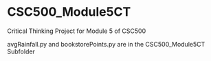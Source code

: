 # CSC500_Module5CT
Critical Thinking Project for Module 5 of CSC500

avgRainfall.py and bookstorePoints.py are in the CSC500_Module5CT Subfolder
